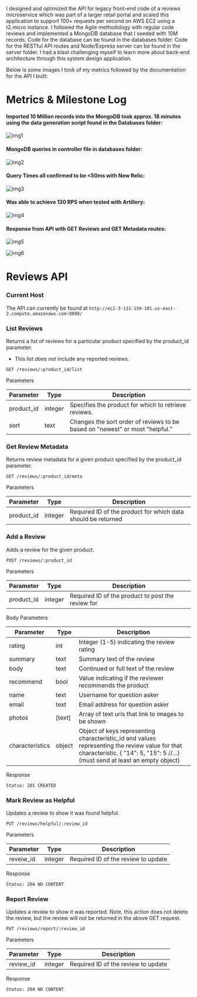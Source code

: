 I designed and optimized the API for legacy front-end code of a reviews microservice which was part of a larger retail portal and scaled this application to support 100+ requests per second on AWS EC2 using a t2.micro instance. I followed the Agile methodology with regular code reviews and implemented a MongoDB database that I seeded with 10M records. Code for the database can be found in the databases folder. Code for the RESTful API routes and Node/Express server can be found in the server folder. I had a blast challenging myself to learn more about back-end architecture through this system design application.

Below is some images I took of my metrics followed by the documentation for the API I built:

# Metrics & Milestone Log

#### Imported 10 Million records into the MongoDB took approx. 18 minutes using the data generation script found in the Databases folder:

![img1](../master/readme_images/images/image4.png)


#### MongoDB queries in controller file in databases folder:

![img2](../master/readme_images/images/image23.png)

#### Query Times all confirmed to be <50ms with New Relic:

![img3](../master/readme_images/images/image25.png)

#### Was able to achieve 130 RPS when tested with Artillery:

![img4](../master/readme_images/images/image5.png)

#### Response from API with GET Reviews and GET Metadata routes:

![img5](../master/readme_images/images/reviewslist.png)

![img6](../master/readme_images/images/Reviewsmeta.png)

# Reviews API

### Current Host
The API can currently be found at `http://ec2-3-131-159-101.us-east-2.compute.amazonaws.com:8080/`

### List Reviews
Returns a list of reviews for a particular product specified by the product_id parameter.  
- This list *does not* include any reported reviews.

`GET /reviews/:product_id/list`

Parameters

| Parameter  | Type    | Description                                                  |
| ---------- | ------- | ------------------------------------------------------------ |
| product_id | integer | Specifies the product for which to retrieve reviews.         |
| sort       | text    | Changes the sort order of reviews to be based on "newest" or most "helpful." |

### Get Review Metadata

Returns review metadata for a given product specified by the product_id parameter.

`GET /reviews/:product_id/meta`

Parameters

| Parameter  | Type    | Description                                                  |
| ---------- | ------- | ------------------------------------------------------------ |
| product_id | integer | Required ID of the product for which data should be returned |


### Add a Review

Adds a review for the given product.

`POST /reviews/:product_id`

Parameters

| Parameter  | Type    | Description                                       |
| ---------- | ------- | ------------------------------------------------- |
| product_id | integer | Required ID of the product to post the review for |

Body Parameters

| Parameter       | Type   | Description                                                  |
| --------------- | ------ | ------------------------------------------------------------ |
| rating          | int    | Integer (1-5) indicating the review rating                   |
| summary         | text   | Summary text of the review                                   |
| body            | text   | Continued or full text of the review                         |
| recommend       | bool   | Value indicating if the reviewer recommends the product      |
| name            | text   | Username for question asker                                  |
| email           | text   | Email address for question asker                             |
| photos          | [text] | Array of text urls that link to images to be shown           |
| characteristics | object | Object of keys representing characteristic_id and values representing the review value for that characteristic. { "14": 5, "15": 5 //...} (must send at least an empty object)|

Response

`Status: 201 CREATED `

### Mark Review as Helpful

Updates a review to show it was found helpful.

`PUT /reviews/helpful/:review_id`

Parameters

| Parameter | Type    | Description                         |
| --------- | ------- | ----------------------------------- |
| reveiw_id | integer | Required ID of the review to update |

Response

`Status: 204 NO CONTENT `


### Report Review

Updates a review to show it was reported. Note, this action does not delete the review, but the review will not be returned in the above GET request.

`PUT /reviews/report/:review_id`

Parameters

| Parameter | Type    | Description                         |
| --------- | ------- | ----------------------------------- |
| review_id | integer | Required ID of the review to update |

Response

`Status: 204 NO CONTENT `

